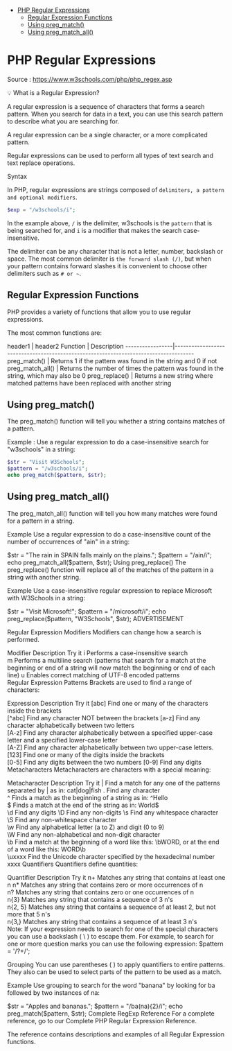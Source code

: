 
- [PHP Regular Expressions](#php-regular-expressions)
  - [Regular Expression Functions](#regular-expression-functions)
  - [Using preg\_match()](#using-preg_match)
  - [Using preg\_match\_all()](#using-preg_match_all)
 

# PHP Regular Expressions

Source : https://www.w3schools.com/php/php_regex.asp

💡 What is a Regular Expression?

A regular expression is a sequence of characters that forms a search pattern. When you search for data in a text, you can use this search pattern to describe what you are searching for.

A regular expression can be a single character, or a more complicated pattern.

Regular expressions can be used to perform all types of text search and text replace operations.

Syntax

In PHP, regular expressions are strings composed of `delimiters, a pattern and optional modifiers`.

```php
$exp = "/w3schools/i";

```

In the example above, `/` is the delimiter, w3schools is the `pattern` that is being searched for, and `i` is a modifier that makes the search case-insensitive.

The delimiter can be any character that is not a letter, number, backslash or space. The most common delimiter is `the forward slash (/)`, but when your pattern contains forward slashes it is convenient to choose other delimiters such as `# or ~`.

## Regular Expression Functions

PHP provides a variety of functions that allow you to use regular expressions.

The most common functions are:

header1 | header2
Function         | Description
-----------------|-------------------------------------------------------------------------------------
preg_match()     | Returns 1 if the pattern was found in the string and 0 if not
preg_match_all() | Returns the number of times the pattern was found in the string, which may also be 0
preg_replace()   | Returns a new string where matched patterns have been replaced with another string

## Using preg_match()

The preg_match() function will tell you whether a string contains matches of a pattern.

Example : Use a regular expression to do a case-insensitive search for "w3schools" in a string:

```php
$str = "Visit W3Schools";
$pattern = "/w3schools/i";
echo preg_match($pattern, $str);

```

## Using preg_match_all()

The preg_match_all() function will tell you how many matches were found for a pattern in a string.

Example
Use a regular expression to do a case-insensitive count of the number of occurrences of "ain" in a string:

$str = "The rain in SPAIN falls mainly on the plains.";
$pattern = "/ain/i";
echo preg_match_all($pattern, $str);
Using preg_replace()
The preg_replace() function will replace all of the matches of the pattern in a string with another string.

Example
Use a case-insensitive regular expression to replace Microsoft with W3Schools in a string:

$str = "Visit Microsoft!";
$pattern = "/microsoft/i";
echo preg_replace($pattern, "W3Schools", $str);
ADVERTISEMENT

Regular Expression Modifiers
Modifiers can change how a search is performed.

Modifier	Description	Try it
i	Performs a case-insensitive search	
m	Performs a multiline search (patterns that search for a match at the beginning or end of a string will now match the beginning or end of each line)	
u	Enables correct matching of UTF-8 encoded patterns	
Regular Expression Patterns
Brackets are used to find a range of characters:

Expression	Description	Try it
[abc]	Find one or many of the characters inside the brackets	
[^abc]	Find any character NOT between the brackets	
[a-z]	Find any character alphabetically between two letters	
[A-z]	Find any character alphabetically between a specified upper-case letter and a specified lower-case letter	
[A-Z]	Find any character alphabetically between two upper-case letters.	
[123]	Find one or many of the digits inside the brackets	
[0-5]	Find any digits between the two numbers	
[0-9]	Find any digits	
Metacharacters
Metacharacters are characters with a special meaning:

Metacharacter	Description	Try it
|	Find a match for any one of the patterns separated by | as in: cat|dog|fish	
.	Find any character	
^	Finds a match as the beginning of a string as in: ^Hello	
$	Finds a match at the end of the string as in: World$	
\d	Find any digits	
\D	Find any non-digits	
\s	Find any whitespace character	
\S	Find any non-whitespace character	
\w	Find any alphabetical letter (a to Z) and digit (0 to 9)	
\W	Find any non-alphabetical and non-digit character	
\b	Find a match at the beginning of a word like this: \bWORD, or at the end of a word like this: WORD\b	
\uxxxx	Find the Unicode character specified by the hexadecimal number xxxx	
Quantifiers
Quantifiers define quantities:

Quantifier	Description	Try it
n+	Matches any string that contains at least one n	
n*	Matches any string that contains zero or more occurrences of n	
n?	Matches any string that contains zero or one occurrences of n	
n{3}	Matches any string that contains a sequence of 3 n's	
n{2, 5}	Matches any string that contains a sequence of at least 2, but not more that 5 n's	
n{3,}	Matches any string that contains a sequence of at least 3 n's	
Note: If your expression needs to search for one of the special characters you can use a backslash ( \ ) to escape them. For example, to search for one or more question marks you can use the following expression: $pattern = '/\?+/';

Grouping
You can use parentheses ( ) to apply quantifiers to entire patterns. They also can be used to select parts of the pattern to be used as a match.

Example
Use grouping to search for the word "banana" by looking for ba followed by two instances of na:

$str = "Apples and bananas.";
$pattern = "/ba(na){2}/i";
echo preg_match($pattern, $str);
Complete RegExp Reference
For a complete reference, go to our Complete PHP Regular Expression Reference.

The reference contains descriptions and examples of all Regular Expression functions.

